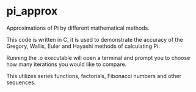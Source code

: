 # pi_approx
Approximations of Pi by different mathematical methods.

This code is written in C, it is used to demonstrate the accuracy of the Gregory, Wallis, Euler and Hayashi methods of calculating Pi.

Running the .o executable will open a terminal and prompt you to choose how many iterations you would like to compare.

This utilizes series functions, factorials, Fibonacci numbers and other sequences.
